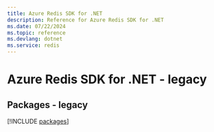 ```yaml
---
title: Azure Redis SDK for .NET
description: Reference for Azure Redis SDK for .NET
ms.date: 07/22/2024
ms.topic: reference
ms.devlang: dotnet
ms.service: redis
---
```

# Azure Redis SDK for .NET - legacy
## Packages - legacy
[!INCLUDE [packages](redis-index.md)]